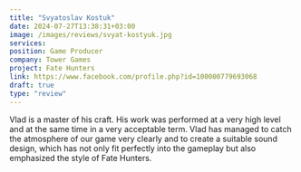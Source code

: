 ```yaml
---
title: "Svyatoslav Kostuk"
date: 2024-07-27T13:38:31+03:00
image: /images/reviews/svyat-kostyuk.jpg
services:
position: Game Producer
company: Tower Games
project: Fate Hunters
link: https://www.facebook.com/profile.php?id=100000779693068
draft: true
type: "review"
---
```


Vlad is a master of his craft. His work was performed at a very high level and at the same time in a very acceptable term. Vlad has managed to catch the atmosphere of our game very clearly and to create a suitable sound design, which has not only fit perfectly into the gameplay but also emphasized the style of Fate Hunters.